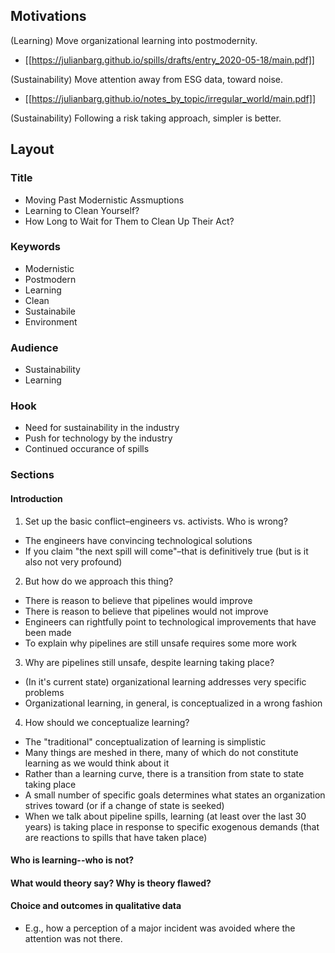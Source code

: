 ## Motivations

(Learning) Move organizational learning into postmodernity.
* [[https://julianbarg.github.io/spills/drafts/entry_2020-05-18/main.pdf]]

(Sustainability) Move attention away from ESG data, toward noise.
* [[https://julianbarg.github.io/notes_by_topic/irregular_world/main.pdf]]

(Sustainability) Following a risk taking approach, simpler is better.

## Layout

### Title
* Moving Past Modernistic Assmuptions
* Learning to Clean Yourself?
* How Long to Wait for Them to Clean Up Their Act?

### Keywords
* Modernistic
* Postmodern
* Learning
* Clean
* Sustainabile
* Environment

### Audience
* Sustainability
* Learning

### Hook
* Need for sustainability in the industry
* Push for technology by the industry
* Continued occurance of spills

### Sections

#### Introduction

1. Set up the basic conflict–engineers vs. activists. Who is wrong?

* The engineers have convincing technological solutions
* If you claim "the next spill will come"–that is definitively true (but is it also not very profound)

2. But how do we approach this thing?
* There is reason to believe that pipelines would improve
* There is reason to believe that pipelines would not improve
* Engineers can rightfully point to technological improvements that have been made
* To explain why pipelines are still unsafe requires some more work

3. Why are pipelines still unsafe, despite learning taking place?
* (In it's current state) organizational learning addresses very specific problems
* Organizational learning, in general, is conceptualized in a wrong fashion

4. How should we conceptualize learning?
* The "traditional" conceptualization of learning is simplistic
* Many things are meshed in there, many of which do not constitute learning as we would think about it
* Rather than a learning curve, there is a transition from state to state taking place
* A small number of specific goals determines what states an organization strives toward (or if a change of state is seeked)
* When we talk about pipeline spills, learning (at least over the last 30 years) is taking place in response to specific exogenous demands (that are reactions to spills that have taken place)

#### Who is learning--who is not?

#### What would theory say? Why is theory flawed?

#### Choice and outcomes in qualitative data

* E.g., how a perception of a major incident was avoided where the attention was not there.